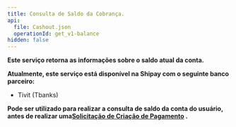 ```yaml
---
title: Consulta de Saldo da Cobrança.
api:
  file: Cashout.json
  operationId: get_v1-balance
hidden: false
---
```

**Este serviço retorna as informações sobre o saldo atual da conta.**

**Atualmente, este serviço está disponível na Shipay com o seguinte banco parceiro:**

* Tivit (Tbanks)

**Pode ser utilizado para realizar a consulta de saldo da conta do usuário, antes de realizar uma[Solicitação de Criação de Pagamento](https://shipay-documentation.readme.io/reference/post_v1-payment) .**
